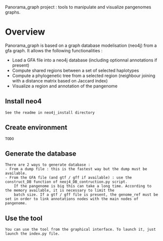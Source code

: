 Panorama_graph project : tools to manipulate and visualize pangenomes graphs.

# Overview
Panorama_graph is based on a graph database modelisation (neo4j) from a gfa graph.
It allows the following functionalities : 
- Load a GFA file into a neo4j database (including optionnal annotations if present)
- Compute shared regions between a set of selected haplotypes
- Compute a phylogenetic tree from a selected region (neighbour joining with a distance matrix based on Jaccard index)
- Visualize a region and annotation of the pangenome

## Install neo4
    See the readme in neo4j_install directory

## Create environment
    TODO

## Generate the database
    There are 2 ways to generate database :
    - From a dump file : this is the fastest way but the dump must be available.
    - From the GFA file (and gtf / gff if available) : use the construct_DB function of neoj4_DB_contruction.py script. 
        If the pangenome is big this can take a long time. According to the memory available, it is necessary to limit the 
        batch size. If a gtf / gff file is present, the genome_ref must be set in order to link annotations nodes with the main nodes of pangenome.

## Use the tool
    You can use the tool from the graphical interface. To launch it, just launch the index.py file.